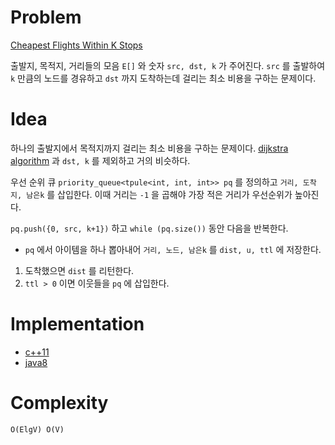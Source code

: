 # Problem

[Cheapest Flights Within K Stops](https://leetcode.com/problems/cheapest-flights-within-k-stops/)

출발지, 목적지, 거리들의 모음 `E[]` 와 숫자 `src, dst, k` 가 주어진다.
`src` 를 출발하여 `k` 만큼의 노드를 경유하고 `dst` 까지 도착하는데
걸리는 최소 비용을 구하는 문제이다.

# Idea

하나의 출발지에서 목적지까지 걸리는 최소 비용을 구하는 문제이다.
[dijkstra algorithm](/fundamentals/graph/disjkstra/README.md) 과
`dst, k` 를 제외하고 거의 비슷하다. 

우선 순위 큐 `priority_queue<tpule<int, int, int>> pq` 를 정의하고
`거리, 도착지, 남은k` 를 삽입한다. 이때 거리는 `-1` 을 곱해야 가장
적은 거리가 우선순위가 높아진다.

`pq.push({0, src, k+1})` 하고 `while (pq.size())` 동안 다음을 반복한다.

* `pq` 에서 아이템을 하나 뽑아내어 `거리, 노드, 남은k` 를 `dist, u,
   ttl` 에 저장한다.
1. 도착했으면 `dist` 를 리턴한다.
2. `ttl > 0` 이면 이웃들을 `pq` 에 삽입한다.

# Implementation

* [c++11](a.cpp)
* [java8](Solution.java)

# Complexity

```
O(ElgV) O(V)
```

